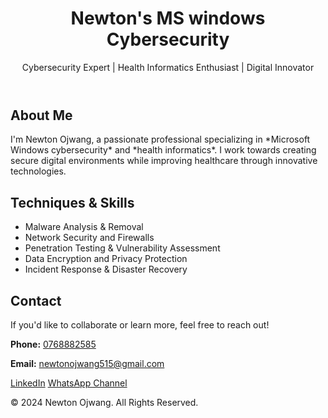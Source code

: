 
<body>

<header>
    <h1>Newton's MS windows Cybersecurity</h1>
    <p>Cybersecurity Expert | Health Informatics Enthusiast | Digital Innovator</p>
</header>

<section id="home">
    <div class="about">
        <h2>About Me</h2>
        <p>I'm Newton Ojwang, a passionate professional specializing in *Microsoft Windows cybersecurity* and *health informatics*. I work towards creating secure digital environments while improving healthcare through innovative technologies.</p>
 </div>
</section>

<section id="skills">
    <div class="skills">
        <h2>Techniques & Skills</h2>
        <ul>
            <li>Malware Analysis & Removal</li>
            <li>Network Security and Firewalls</li>
            <li>Penetration Testing & Vulnerability Assessment</li>
            <li>Data Encryption and Privacy Protection</li>
            <li>Incident Response & Disaster Recovery</li>
        </ul>
    </div>
</section>

<section id="contact">
    <div class="contact">
        <h2>Contact</h2>
        <p>If you'd like to collaborate or learn more, feel free to reach out!</p>
        <p><strong>Phone:</strong> <a href="tel:+254768882585">0768882585</a></p>
        <p><strong>Email:</strong> <a href="mailto:newtonojwang515@gmail.com">newtonojwang515@gmail.com</a></p>
    </div>
</section>

<footer class="footer">
    <div class="icons">
        <a href="https://www.linkedin.com/in/newton-ojwang-19b2262a8?utm_source=share&utm_campaign=share_via&utm_content=profile&utm_medium=android_app" target="_blank">LinkedIn</a>
        <a href="https://whatsapp.com/channel/0029VaxOUl4HFxOw5x41Hx45" target="_blank">WhatsApp Channel</a>
    </div>
    <p>&copy; 2024 Newton Ojwang. All Rights Reserved.</p>
</footer>

</body>
</html>
